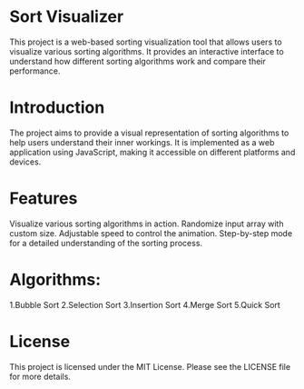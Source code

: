 # Sort Visualizer
This project is a web-based sorting visualization tool that allows users to visualize various sorting algorithms. It provides an interactive interface to understand how different sorting algorithms work and compare their performance.

# Introduction
The project aims to provide a visual representation of sorting algorithms to help users understand their inner workings. It is implemented as a web application using JavaScript, making it accessible on different platforms and devices.

# Features
Visualize various sorting algorithms in action.
Randomize input array with custom size.
Adjustable speed to control the animation.
Step-by-step mode for a detailed understanding of the sorting process.

# Algorithms:
1.Bubble Sort
2.Selection Sort
3.Insertion Sort
4.Merge Sort
5.Quick Sort

# License
This project is licensed under the MIT License. Please see the LICENSE file for more details.
